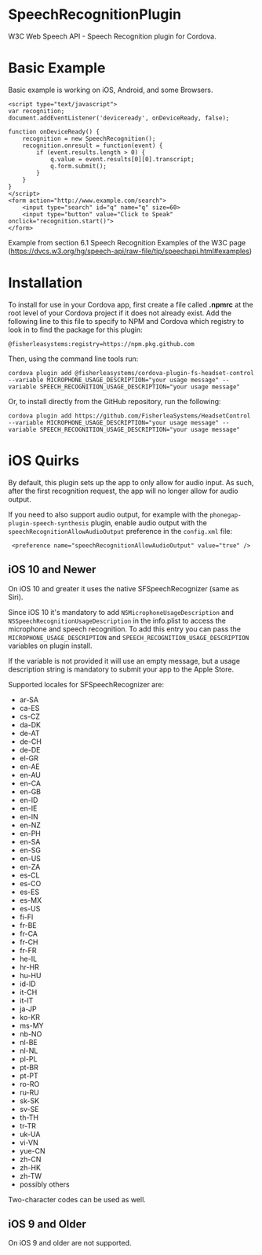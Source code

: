 # SpeechRecognitionPlugin

W3C Web Speech API - Speech Recognition plugin for Cordova.

# Basic Example

Basic example is working on iOS, Android, and some Browsers.

```
<script type="text/javascript">
var recognition;
document.addEventListener('deviceready', onDeviceReady, false);

function onDeviceReady() {
    recognition = new SpeechRecognition();
    recognition.onresult = function(event) {
        if (event.results.length > 0) {
            q.value = event.results[0][0].transcript;
            q.form.submit();
        }
    }
}
</script>
<form action="http://www.example.com/search">
    <input type="search" id="q" name="q" size=60>
    <input type="button" value="Click to Speak" onclick="recognition.start()">
</form>
```

Example from section 6.1 Speech Recognition Examples of the W3C page
(https://dvcs.w3.org/hg/speech-api/raw-file/tip/speechapi.html#examples)

# Installation

To install for use in your Cordova app, first create a file called **.npmrc** at the root level of your Cordova project if it does not already exist. Add the following line to this file to specify to NPM and Cordova which registry to look in to find the package for this plugin:

    @fisherleasystems:registry=https://npm.pkg.github.com

Then, using the command line tools run:

    cordova plugin add @fisherleasystems/cordova-plugin-fs-headset-control --variable MICROPHONE_USAGE_DESCRIPTION="your usage message" --variable SPEECH_RECOGNITION_USAGE_DESCRIPTION="your usage message"

Or, to install directly from the GitHub repository, run the following:

    cordova plugin add https://github.com/FisherleaSystems/HeadsetControl --variable MICROPHONE_USAGE_DESCRIPTION="your usage message" --variable SPEECH_RECOGNITION_USAGE_DESCRIPTION="your usage message"

# iOS Quirks

By default, this plugin sets up the app to only allow for audio input.
As such, after the first recognition request, the app will no longer allow for audio output.

If you need to also support audio output, for example with the `phonegap-plugin-speech-synthesis` plugin,
enable audio output with the `speechRecognitionAllowAudioOutput` preference in the `config.xml` file:

```
 <preference name="speechRecognitionAllowAudioOutput" value="true" />
```

## iOS 10 and Newer

On iOS 10 and greater it uses the native SFSpeechRecognizer (same as Siri).

Since iOS 10 it's mandatory to add `NSMicrophoneUsageDescription` and `NSSpeechRecognitionUsageDescription` in the info.plist to access the microphone and speech recognition.
To add this entry you can pass the `MICROPHONE_USAGE_DESCRIPTION` and `SPEECH_RECOGNITION_USAGE_DESCRIPTION` variables on plugin install.

If the variable is not provided it will use an empty message, but a usage description string is mandatory to submit your app to the Apple Store.

Supported locales for SFSpeechRecognizer are:

-   ar-SA
-   ca-ES
-   cs-CZ
-   da-DK
-   de-AT
-   de-CH
-   de-DE
-   el-GR
-   en-AE
-   en-AU
-   en-CA
-   en-GB
-   en-ID
-   en-IE
-   en-IN
-   en-NZ
-   en-PH
-   en-SA
-   en-SG
-   en-US
-   en-ZA
-   es-CL
-   es-CO
-   es-ES
-   es-MX
-   es-US
-   fi-FI
-   fr-BE
-   fr-CA
-   fr-CH
-   fr-FR
-   he-IL
-   hr-HR
-   hu-HU
-   id-ID
-   it-CH
-   it-IT
-   ja-JP
-   ko-KR
-   ms-MY
-   nb-NO
-   nl-BE
-   nl-NL
-   pl-PL
-   pt-BR
-   pt-PT
-   ro-RO
-   ru-RU
-   sk-SK
-   sv-SE
-   th-TH
-   tr-TR
-   uk-UA
-   vi-VN
-   yue-CN
-   zh-CN
-   zh-HK
-   zh-TW
-   possibly others

Two-character codes can be used as well.

## iOS 9 and Older

On iOS 9 and older are not supported.
